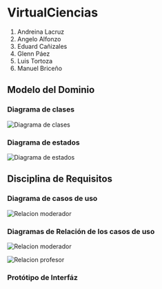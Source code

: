 # VirtualCiencias

1. Andreina Lacruz
2. Angelo Alfonzo
3. Eduard Cañizales
4. Glenn Páez
5. Luis Tortoza
6. Manuel Briceño

## Modelo del Dominio

### Diagrama de clases

![Diagrama de clases](https://github.com/Andreinalcm/Proyecto_de_inge/blob/55fca45dafaa84c993db7138f39c0a3acc4d6787/img/clases.jpg)

### Diagrama de estados

![Diagrama de estados](https://github.com/Andreinalcm/Proyecto_de_inge/blob/55fca45dafaa84c993db7138f39c0a3acc4d6787/img/estados.jpg)

## Disciplina de Requisitos

### Diagrama de casos de uso

![Relacion moderador](https://github.com/Andreinalcm/Proyecto_de_inge/blob/55fca45dafaa84c993db7138f39c0a3acc4d6787/docs/scenariosView/DisciplinaDeRequisitos/diagramaDeCasosDeUsor.jpg)

### Diagramas de Relación de los casos de uso

![Relacion moderador](https://github.com/Andreinalcm/Proyecto_de_inge/blob/55fca45dafaa84c993db7138f39c0a3acc4d6787/docs/scenariosView/DisciplinaDeRequisitos/relacionModerador.jpg)

![Relacion profesor](https://github.com/Andreinalcm/Proyecto_de_inge/blob/55fca45dafaa84c993db7138f39c0a3acc4d6787/docs/scenariosView/DisciplinaDeRequisitos/relacionProfesor.jpg)

### Protótipo de Interfáz

